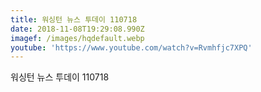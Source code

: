```yaml
---
title: 워싱턴 뉴스 투데이 110718
date: 2018-11-08T19:29:08.990Z
imagef: /images/hqdefault.webp
youtube: 'https://www.youtube.com/watch?v=Rvmhfjc7XPQ'
---
```

워싱턴 뉴스 투데이 110718
